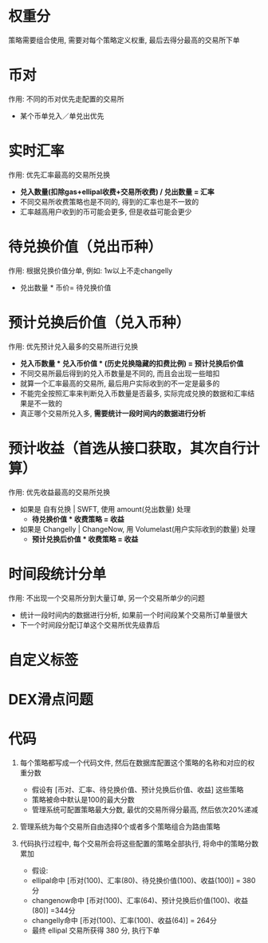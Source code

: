# 权重分

策略需要组合使用, 需要对每个策略定义权重, 最后去得分最高的交易所下单



# 币对

作用: 不同的币对优先走配置的交易所

- 某个币单兑入／单兑出优先



# 实时汇率

作用: 优先汇率最高的交易所兑换

- **兑入数量(扣除gas+ellipal收费+交易所收费) / 兑出数量 = 汇率**
- 不同交易所收费策略也是不同的, 得到的汇率也是不一致的
- 汇率越高用户收到的币可能会更多, 但是收益可能会更少



# 待兑换价值（兑出币种）

作用: 根据兑换价值分单, 例如: 1w以上不走changelly

- 兑出数量 * 币价= 待兑换价值



# 预计兑换后价值（兑入币种）

作用: 优先预计兑入最多的交易所进行兑换

- **兑入币数量 * 兑入币价值 * (历史兑换隐藏的扣费比例) = 预计兑换后价值**
- 不同交易所最后得到的兑入币数量是不同的, 而且会出现一些暗扣
- 就算一个汇率最高的交易所, 最后用户实际收到的不一定是最多的
- 不能完全按照汇率来判断兑入币数量是否最多, 实际完成兑换的数据和汇率结果是不一致的
- 真正哪个交易所兑入多, **需要统计一段时间内的数据进行分析**



# 预计收益（首选从接口获取，其次自行计算）

作用: 优先收益最高的交易所兑换

- 如果是 自有兑换 | SWFT, 使用 amount(兑出数量) 处理
  - **待兑换价值 * 收费策略 = 收益**
- 如果是 Changelly | ChangeNow, 用 Volumelast(用户实际收到的数量) 处理
  - **预计兑换后价值 * 收费策略 = 收益**



# 时间段统计分单

作用: 不出现一个交易所分到大量订单, 另一个交易所单少的问题

- 统计一段时间内的数据进行分析, 如果前一个时间段某个交易所订单量很大
- 下一个时间段分配订单这个交易所优先级靠后



# 自定义标签





# DEX滑点问题





# 代码

1. 每个策略都写成一个代码文件, 然后在数据库配置这个策略的名称和对应的权重分数

   - 假设有 [币对、汇率、待兑换价值、预计兑换后价值、收益] 这些策略
   - 策略被命中默认是100的最大分数
   - 管理系统可配置策略最大分数, 最优的交易所得分最高, 然后依次20%递减

   

2. 管理系统为每个交易所自由选择0个或者多个策略组合为路由策略

   

3. 代码执行过程中, 每个交易所会将这些配置的策略全部执行, 将命中的策略分数累加

   - 假设:
   - ellipal命中 [币对(100)、汇率(80)、待兑换价值(100)、收益(100)] = 380分
   - changenow命中 [币对(100)、汇率(64)、预计兑换后价值(100)、收益(80)] =344分
   - changelly命中 [币对(100)、汇率(100)、收益(64)]  = 264分
   - 最终 ellipal 交易所获得 380 分, 执行下单